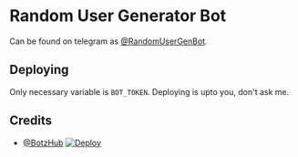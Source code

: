# Random User Generator Bot

Can be found on telegram as [@RandomUserGenBot](https://t.me/RandomUserGenBot).

## Deploying

Only necessary variable is `BOT_TOKEN`.
Deploying is upto you, don't ask me. 

## Credits
- [@BotzHub](https://t.me/BotzHub)
[![Deploy](https://www.herokucdn.com/deploy/button.svg)](https://heroku.com/deploy)
